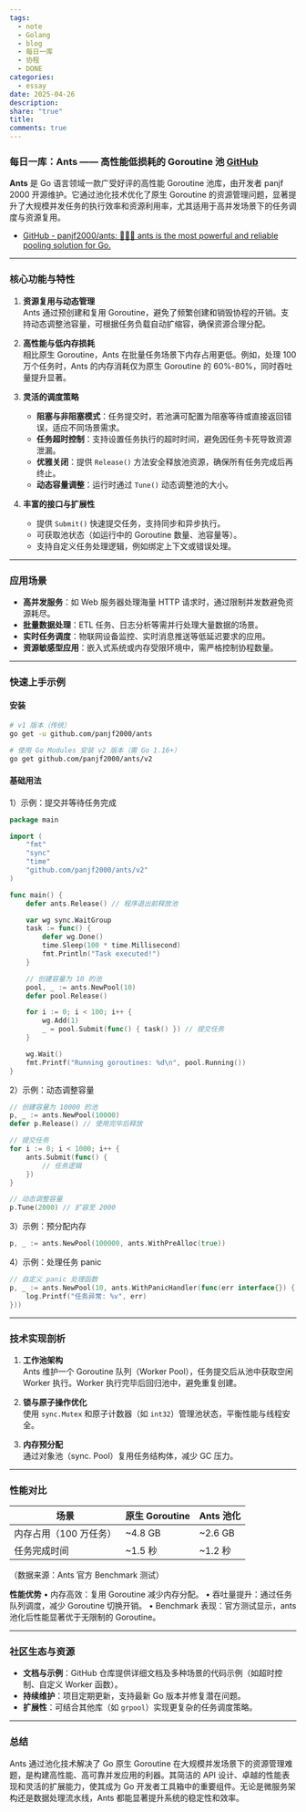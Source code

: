 ```yaml
---
tags:
  - note
  - Golang
  - blog
  - 每日一库
  - 协程
  - DONE
categories:
  - essay
date: 2025-04-26
description: 
share: "true"
title: 
comments: true
---
```


### 每日一库：Ants —— 高性能低损耗的 Goroutine 池 [GitHub](https://github.com/panjf2000/ants)

**Ants** 是 Go 语言领域一款广受好评的高性能 Goroutine 池库，由开发者 panjf 2000 开源维护。它通过池化技术优化了原生 Goroutine 的资源管理问题，显著提升了大规模并发任务的执行效率和资源利用率，尤其适用于高并发场景下的任务调度与资源复用。

- [GitHub - panjf2000/ants: 🐜🐜🐜 ants is the most powerful and reliable pooling solution for Go.](https://github.com/panjf2000/ants)

---

### 核心功能与特性

1. **资源复用与动态管理**  
   Ants 通过预创建和复用 Goroutine，避免了频繁创建和销毁协程的开销。支持动态调整池容量，可根据任务负载自动扩缩容，确保资源合理分配。

2. **高性能与低内存损耗**  
   相比原生 Goroutine，Ants 在批量任务场景下内存占用更低。例如，处理 100 万个任务时，Ants 的内存消耗仅为原生 Goroutine 的 60%-80%，同时吞吐量提升显著。

3. **灵活的调度策略**  
   - **阻塞与非阻塞模式**：任务提交时，若池满可配置为阻塞等待或直接返回错误，适应不同场景需求。  
   - **任务超时控制**：支持设置任务执行的超时时间，避免因任务卡死导致资源泄漏。  
   - **优雅关闭**：提供 `Release()` 方法安全释放池资源，确保所有任务完成后再终止。
   - **动态容量调整**：运行时通过 `Tune()` 动态调整池的大小。

4. **丰富的接口与扩展性**  
   - 提供 `Submit()` 快速提交任务，支持同步和异步执行。  
   - 可获取池状态（如运行中的 Goroutine 数量、池容量等）。  
   - 支持自定义任务处理逻辑，例如绑定上下文或错误处理。

---

### 应用场景

- **高并发服务**：如 Web 服务器处理海量 HTTP 请求时，通过限制并发数避免资源耗尽。  
- **批量数据处理**：ETL 任务、日志分析等需并行处理大量数据的场景。  
- **实时任务调度**：物联网设备监控、实时消息推送等低延迟要求的应用。  
- **资源敏感型应用**：嵌入式系统或内存受限环境中，需严格控制协程数量。

---

### 快速上手示例

#### 安装
```bash
# v1 版本（传统）
go get -u github.com/panjf2000/ants

# 使用 Go Modules 安装 v2 版本（需 Go 1.16+）
go get github.com/panjf2000/ants/v2
```

#### 基础用法

1）示例：提交并等待任务完成
```go
package main

import (
    "fmt"
    "sync"
    "time"
    "github.com/panjf2000/ants/v2"
)

func main() {
    defer ants.Release() // 程序退出前释放池

    var wg sync.WaitGroup
    task := func() {
        defer wg.Done()
        time.Sleep(100 * time.Millisecond)
        fmt.Println("Task executed!")
    }

    // 创建容量为 10 的池
    pool, _ := ants.NewPool(10)
    defer pool.Release()

    for i := 0; i < 100; i++ {
        wg.Add(1)
        _ = pool.Submit(func() { task() }) // 提交任务
    }

    wg.Wait()
    fmt.Printf("Running goroutines: %d\n", pool.Running())
}
```

2）示例：动态调整容量
```go
// 创建容量为 10000 的池
p, _ := ants.NewPool(10000)
defer p.Release() // 使用完毕后释放

// 提交任务
for i := 0; i < 1000; i++ {
    ants.Submit(func() {
        // 任务逻辑
    })
}

// 动态调整容量
p.Tune(2000) // 扩容至 2000
```

3）示例：预分配内存
```go
p, _ := ants.NewPool(100000, ants.WithPreAlloc(true))
```

4）示例：处理任务 panic
```go
// 自定义 panic 处理函数
p, _ := ants.NewPool(10, ants.WithPanicHandler(func(err interface{}) {
    log.Printf("任务异常: %v", err)
}))
```


---

### 技术实现剖析

1. **工作池架构**  
   Ants 维护一个 Goroutine 队列（Worker Pool），任务提交后从池中获取空闲 Worker 执行。Worker 执行完毕后回归池中，避免重复创建。

2. **锁与原子操作优化**  
   使用 `sync.Mutex` 和原子计数器（如 `int32`）管理池状态，平衡性能与线程安全。

3. **内存预分配**  
   通过对象池（sync. Pool）复用任务结构体，减少 GC 压力。

---

### 性能对比

| 场景              | 原生 Goroutine | Ants 池化     |
|-------------------|---------------|--------------|
| 内存占用（100 万任务） | ~4.8 GB       | ~2.6 GB      |
| 任务完成时间       | ~1.5 秒       | ~1.2 秒      |
（数据来源：Ants 官方 Benchmark 测试）

**性能优势**
• 内存高效：复用 Goroutine 减少内存分配。
• 吞吐量提升：通过任务队列调度，减少 Goroutine 切换开销。
• Benchmark 表现：官方测试显示，ants 池化后性能显著优于无限制的 Goroutine。

---

### 社区生态与资源

- **文档与示例**：GitHub 仓库提供详细文档及多种场景的代码示例（如超时控制、自定义 Worker 函数）。  
- **持续维护**：项目定期更新，支持最新 Go 版本并修复潜在问题。  
- **扩展性**：可结合其他库（如 `grpool`）实现更复杂的任务调度策略。

---

### 总结

Ants 通过池化技术解决了 Go 原生 Goroutine 在大规模并发场景下的资源管理难题，是构建高性能、高可靠并发应用的利器。其简洁的 API 设计、卓越的性能表现和灵活的扩展能力，使其成为 Go 开发者工具箱中的重要组件。无论是微服务架构还是数据处理流水线，Ants 都能显著提升系统的稳定性和效率。

